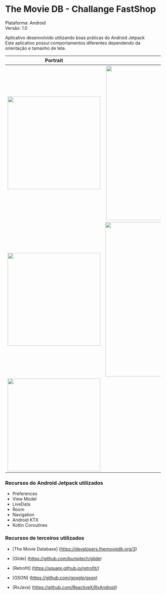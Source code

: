 # The Movie DB - Challange FastShop
Plataforma: Android<br>
Versão: 1.0

Aplicativo desenvolvido utilizando boas práticas do Android Jetpack<br>
Este aplicativo possui comportamentos diferentes dependendo da orientação e tamanho de tela.<br>

| Portrait  | Landscape |
| ------------- | ------------- |
| <img src="https://github.com/LucasFerreira159/FastShopTest/blob/master/screenshot/frame_one.png" width="300">  | <img align="right" src="https://github.com/LucasFerreira159/FastShopTest/blob/master/screenshot/movie_db_list_landscape_framed.png" width="500">  |
| <img src="https://github.com/LucasFerreira159/FastShopTest/blob/master/screenshot/frame_two.png" width="300"> | <img src="https://github.com/LucasFerreira159/FastShopTest/blob/master/screenshot/landscape_tablet_framed.png" width="500"> |
| <img src="https://github.com/LucasFerreira159/FastShopTest/blob/master/screenshot/portrait_tablet_framed.png" width="300">  |  |

### Recursos do Android Jetpack utilizados ###
* Preferences
* View Model
* LiveData
* Room
* Navigation
* Android KTX
* Kotlin Coroutines

### Recursos de terceiros utilizados ###

* [The Movie Database] (https://developers.themoviedb.org/3)

* [Glide] (https://github.com/bumptech/glide)

* [Retrofit] (https://square.github.io/retrofit/)

* [GSON] (https://github.com/google/gson)

* [RxJava] (https://github.com/ReactiveX/RxAndroid)
